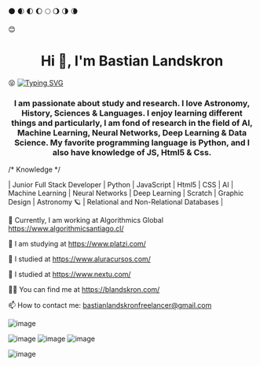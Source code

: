 🌑 🌒 🌓 🌔 🌕 🌖 🌗 🌘

:blush: <h1 align="center">Hi 👋, I'm Bastian Landskron</h1> :stuck_out_tongue_closed_eyes: 
<a align="center" href="https://git.io/typing-svg"><img src="https://readme-typing-svg.herokuapp.com?font=Fira+Code&pause=1000&color=FFFF00&width=435&lines=Full-Stack+Developer" alt="Typing SVG" /></a>


<h3 align="center">I am passionate about study and research. I love Astronomy, History, Sciences & Languages. I enjoy learning different things and particularly, I am fond of research in the field of AI, Machine Learning, Neural Networks, Deep Learning & Data Science. My favorite programming language is Python, and I also have knowledge of JS, Html5 & Css.</h3>

/* Knowledge */

| Junior Full Stack Developer | Python | JavaScript | Html5 | CSS | AI | Machine Learning | Neural Networks | Deep Learning | Scratch | Graphic Design | Astronomy 🪐 | Relational and Non-Relational Databases |

🔭 Currently, I am working at Algorithmics Global https://www.algorithmicsantiago.cl/

🌱 I am studying at https://www.platzi.com/

🌱 I studied at https://www.aluracursos.com/

🌱 I studied at https://www.nextu.com/

👨‍💻 You can find me at https://blandskron.com/

📫 How to contact me: bastianlandskronfreelancer@gmail.com


![image](https://user-images.githubusercontent.com/93203724/188299493-0406d9fc-d1b8-4e34-ab18-1797ccaa7303.png)

![image](https://user-images.githubusercontent.com/93203724/188299496-3d2dd235-c9b1-4c94-8e37-4d40ce0bc7d2.png) ![image](https://user-images.githubusercontent.com/93203724/188299504-f38efe6b-6977-4ca0-baf4-9edf5b8cac3d.png) ![image](https://user-images.githubusercontent.com/93203724/188299515-ff2ee591-8194-45a0-a9f7-a6f8018933eb.png)


![image](https://www.nasa.gov/sites/default/files/styles/full_width_feature/public/thumbnails/image/gsfc_20171208_archive_e000084_orig.jpg)
